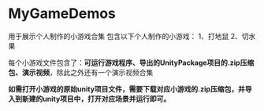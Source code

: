 # MyGameDemos
用于展示个人制作的小游戏合集
包含以下个人制作的小游戏：
1、打地鼠 2、切水果

每个小游戏文件包含了：**可运行游戏程序、导出的UnityPackage项目的.zip压缩包、演示视频**，除此之外还有一个演示视频合集


**如需打开小游戏的原始unity项目文件，需要下载对应小游戏的.zip压缩包，并导入到新建的unity项目中，打开对应场景并运行即可。**
